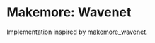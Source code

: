 # Makemore: Wavenet

Implementation inspired by
[makemore_wavenet](https://www.youtube.com/watch?v=t3YJ5hKiMQ0&list=PLAqhIrjkxbuWI23v9cThsA9GvCAUhRvKZ&index=6&ab_channel=AndrejKarpathy).
